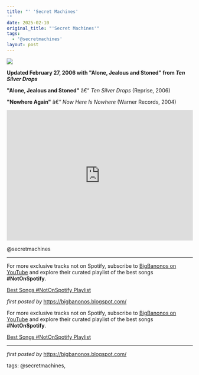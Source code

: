 ```yaml
---
title: "' 'Secret Machines'
'"
date: 2025-02-10
original_title: "'Secret Machines'"
tags:
  - '@secretmachines'
layout: post
---
```

 <!-- Secret Machines -->
<img src="https://i.scdn.co/image/ab67616d0000b273b0a439986972421aabe05d1d" /> <p><strong>Updated February 27, 2006 with "Alone, Jealous and Stoned" from <em>Ten Silver Drops</em></strong></p> <p><strong>"Alone, Jealous and Stoned"</strong> â€“ <em>Ten Silver Drops</em> (Reprise, 2006)</p>
<p><strong>"Nowhere Again"</strong> â€“ <em>Now Here Is Nowhere</em> (Warner Records, 2004)</p> <iframe src="https://open.spotify.com/embed/playlist/4MSE4nyrBF7geEfCU4gEr8?utm_source=generator" width="100%" height="352" frameBorder="0" allowfullscreen="" allow="autoplay; clipboard-write; encrypted-media; fullscreen; picture-in-picture" loading="lazy"></iframe> <p>@secretmachines</p> <hr /> <!-- Footer -->
<p>For more exclusive tracks not on Spotify, subscribe to <a href="https://www.youtube.com/@BigBanonos" target="_blank">BigBanonos on YouTube</a> and explore their curated playlist of the best songs <strong>#NotOnSpotify</strong>.</p> <p><a href="https://www.youtube.com/playlist?list=PLtuNtuTatqI0kFahUCbtbfenC_ET5O_tr" target="_blank">Best Songs #NotOnSpotify Playlist</a></p> <p><em>first posted by</em> <a href="https://bigbanonos.blogspot.com/" rel="noopener" target="_new">https://bigbanonos.blogspot.com/</a></p>

<!--Subscribe and Playlist Links-->
<div>
    <p>For more exclusive tracks not on Spotify, subscribe to <a href="https://www.youtube.com/@BigBanonos" target="_blank">BigBanonos on YouTube</a> and explore their curated playlist of the best songs <strong>#NotOnSpotify</strong>.</p>
    <p><a href="https://www.youtube.com/playlist?list=PLtuNtuTatqI0kFahUCbtbfenC_ET5O_tr" target="_blank">Best Songs #NotOnSpotify Playlist<br /></a></p></div>

<hr />

<p><em>first posted by</em> <a href="https://bigbanonos.blogspot.com/" rel="noopener" target="_new">https://bigbanonos.blogspot.com/</a></p>

<p>tags: @secretmachines,</p>
